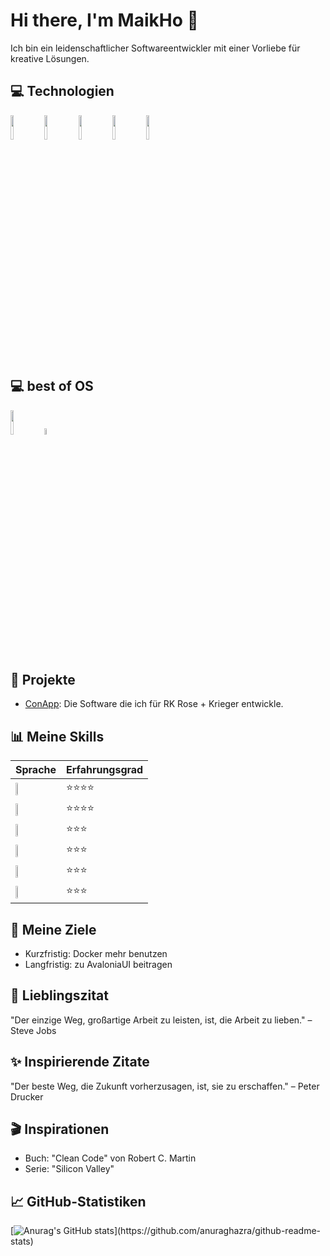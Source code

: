 # Hi there, I'm MaikHo 👋

Ich bin ein leidenschaftlicher Softwareentwickler mit einer Vorliebe für kreative Lösungen.

## 💻 Technologien
<p> 
 <img width="10%" src="https://www.vectorlogo.zone/logos/git-scm/git-scm-ar21.svg">
 <img width="10%" src="https://www.vectorlogo.zone/logos/dotnet/dotnet-ar21.svg">
 <img width="10%" src="https://www.vectorlogo.zone/logos/avaloniauinet/avaloniauinet-ar21.svg">
 <img width="10%" src="https://www.vectorlogo.zone/logos/docker/docker-ar21.svg">
 <img width="10%" src="https://www.vectorlogo.zone/logos/sqlite/sqlite-ar21.svg"> 
</p>

## 💻 best of OS
<p> 
 <img width="10%" src="https://www.vectorlogo.zone/logos/linux/linux-ar21.svg">
 <img width="5%" src="https://www.vectorlogo.zone/logos/apple/apple-icon.svg">
</p>

## 🚀 Projekte
- [ConApp](https://github.com/sorry/RK_privat): Die Software die ich für RK Rose + Krieger entwickle.


## 📊 Meine Skills
| Sprache | Erfahrungsgrad |
|--------------|----------------|
| <img width="15%" src="https://upload.wikimedia.org/wikipedia/commons/b/bd/Logo_C_sharp.svg"> | ⭐⭐⭐⭐         |
| <img width="20%" src="https://www.vectorlogo.zone/logos/java/java-ar21.svg"> | ⭐⭐⭐⭐          |
| <img width="15%" src="https://simpleicons.org/icons/cplusplus.svg"> | ⭐⭐⭐           |
| <img width="15%" src="https://simpleicons.org/icons/c.svg"> | ⭐⭐⭐           |
| <img width="15%" src="https://simpleicons.org/icons/kotlin.svg"> | ⭐⭐⭐           |
| <img width="20%" src="https://www.vectorlogo.zone/logos/php/php-ar21.svg"> | ⭐⭐⭐           |



## 🎯 Meine Ziele
- Kurzfristig: Docker mehr benutzen
- Langfristig: zu AvaloniaUI beitragen

## 💬 Lieblingszitat
"Der einzige Weg, großartige Arbeit zu leisten, ist, die Arbeit zu lieben." – Steve Jobs

## ✨ Inspirierende Zitate
"Der beste Weg, die Zukunft vorherzusagen, ist, sie zu erschaffen." – Peter Drucker

## 🎬 Inspirationen
- Buch: "Clean Code" von Robert C. Martin
- Serie: "Silicon Valley"

## 📈 GitHub-Statistiken
[![Anurag's GitHub stats](https://github-readme-stats.vercel.app/api?username=MaikHo&show_icons=true&theme=dracula&count_private=true")](https://github.com/anuraghazra/github-readme-stats)





